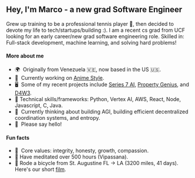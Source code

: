 <!--
**mspilimbergo/mspilimbergo** is a ✨ _special_ ✨ repository because its `README.md` (this file) appears on your GitHub profile.

Here are some ideas to get you started:

- 🔭 I’m currently working on ...
- 🌱 I’m currently learning ...
- 👯 I’m looking to collaborate on ...
- 🤔 I’m looking for help with ...
- 💬 Ask me about ...
- 📫 How to reach me: ...
- 😄 Pronouns: ...
- ⚡ Fun fact: ...
Hey there![](https://user-images.githubusercontent.com/18350557/176309783-0785949b-9127-417c-8b55-ab5a4333674e.gif)My name is Marco 😎
=============================================================================================================================
-->

Hey, I'm Marco - a new grad Software Engineer
--------------------------

Grew up training to be a professional tennis player 🎾, then decided to devote my life to tech/startups/building :). I am a recent cs grad from UCF looking for an early career/new grad software engineering role. 
Skilled in: Full-stack development, machine learning, and solving hard problems!

#### More about me
*   🌍  Originally from Venezuela 🇻🇪, now based in the US 🇺🇸.
*   🌸  Currently working on [Anime Style](http://anime.style). 
*   🖥️  Some of my recent projects include [Series 7 AI](https://series7-ai.vercel.app), [Property Genius](https://property-genius.vercel.app/), and [D4W3](https://d4w3.vercel.app/).
*   🎯  Technical skills/frameworks: Python, Vertex AI, AWS, React, Node, Javascript, C, Java. 
*   🧠  Currently thinking about building AGI, building efficient decentralized coordination systems, and entropy. 
*   🤝  Please say hello!

#### Fun facts
*   🤝  Core values: integrity, honesty, growth, compassion.
*   🧘  Have meditated over 500 hours (Vipassana). 
*   🚴  Rode a bicycle from St. Augustine FL -> LA (3200 miles, 41 days). Here's our short [film](https://www.youtube.com/watch?v=HmiRs2TBF4w).
